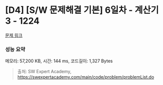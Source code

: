 # [D4] [S/W 문제해결 기본] 6일차 - 계산기3 - 1224 

[문제 링크](https://swexpertacademy.com/main/code/problem/problemDetail.do?contestProbId=AV14tDX6AFgCFAYD) 

### 성능 요약

메모리: 57,200 KB, 시간: 144 ms, 코드길이: 1,327 Bytes



> 출처: SW Expert Academy, https://swexpertacademy.com/main/code/problem/problemList.do